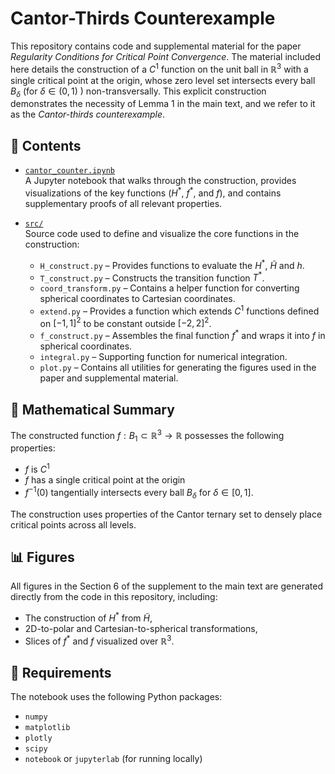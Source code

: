 # Cantor-Thirds Counterexample

This repository contains code and supplemental material for the paper *Regularity Conditions for Critical Point Convergence*. The material included here details the construction of a $C^1$ function on the unit ball in $\mathbb{R}^3$ with a single critical point at the origin, whose zero level set intersects every ball $B_\delta$ (for $\delta \in (0,1)$ ) non-transversally. This explicit construction demonstrates the necessity of Lemma 1 in the main text, and we refer to it as the *Cantor-thirds counterexample*.

## 📁 Contents

- [`cantor_counter.ipynb`](cantor_counter.ipynb)  
  A Jupyter notebook that walks through the construction, provides visualizations of the key functions ($H^\ast$, $f^\ast$, and $f$), and contains supplementary proofs of all relevant properties.

- [`src/`](src/)  
  Source code used to define and visualize the core functions in the construction:
  
  - `H_construct.py` – Provides functions to evaluate the $H^\ast$, $\tilde{H}$ and $h$.
  - `T_construct.py` – Constructs the transition function $T^\ast$.
  - `coord_transform.py` – Contains a helper function for converting spherical coordinates to Cartesian coordinates.
  - `extend.py` – Provides a function which extends $C^1$ functions defined on $[-1,1]^2$ to be constant outside $[-2,2]^2$.
  - `f_construct.py` – Assembles the final function $f^\ast$ and wraps it into $f$ in spherical coordinates.
  - `integral.py` – Supporting function for numerical integration.
  - `plot.py` – Contains all utilities for generating the figures used in the paper and supplemental material.

## 📜 Mathematical Summary

The constructed function $f : B_1 \subset \mathbb{R}^3 \rightarrow \mathbb{R}$ possesses the following properties:
- $f$ is $C^1$
- $f$ has a single critical point at the origin
- $f^{-1}(0)$ tangentially intersects every ball $B_\delta$ for $\delta \in [0,1]$.

The construction uses properties of the Cantor ternary set to densely place critical points across all levels.

## 📊 Figures

All figures in the Section 6 of the supplement to the main text are generated directly from the code in this repository, including:
- The construction of $H^*$ from $\tilde{H}$,
- 2D-to-polar and Cartesian-to-spherical transformations,
- Slices of $f^*$ and $f$ visualized over $\mathbb{R}^3$.

## 🔧 Requirements

The notebook uses the following Python packages:
- `numpy`
- `matplotlib`
- `plotly`
- `scipy`
- `notebook` or `jupyterlab` (for running locally)
